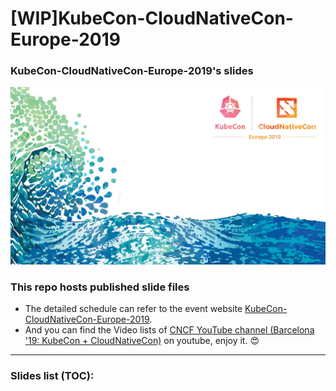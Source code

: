 # [WIP]KubeCon-CloudNativeCon-Europe-2019

### KubeCon-CloudNativeCon-Europe-2019's slides

![Cloud Native Computing Foundation](./KubeCon-CloudNativeCon-Europe-2019.jpg)

### This repo hosts published slide files
- The detailed schedule can refer to the event website [KubeCon-CloudNativeCon-Europe-2019](https://events.linuxfoundation.org/events/kubecon-cloudnativecon-europe-2019/).
- And you can find the Video lists of [CNCF YouTube channel (Barcelona '19: KubeCon + CloudNativeCon)](https://www.youtube.com/playlist?list=PLj6h78yzYM2PpmMAnvpvsnR4c27wJePh3) on youtube, enjoy it. 😍

---
### Slides list (TOC):
